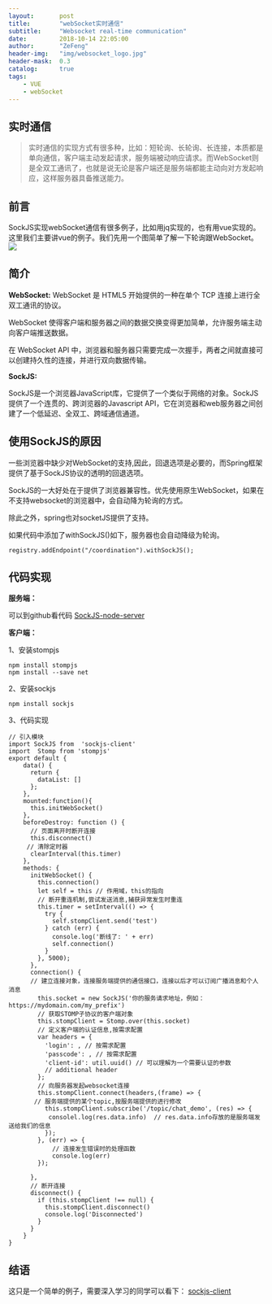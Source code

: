 ```yaml
---
layout:       post
title:        "webSocket实时通信"
subtitle:     "Websocket real-time communication"
date:         2018-10-14 22:05:00
author:       "ZeFeng"
header-img:   "img/websocket_logo.jpg"
header-mask:  0.3
catalog:      true
tags:
    - VUE
    - webSocket
---
```

## 实时通信
> 实时通信的实现方式有很多种，比如：短轮询、长轮询、长连接，本质都是单向通信，客户端主动发起请求，服务端被动响应请求。而WebSocket则是全双工通讯了，也就是说无论是客户端还是服务端都能主动向对方发起响应，这样服务器具备推送能力。

## 前言
SockJS实现webSocket通信有很多例子，比如用jq实现的，也有用vue实现的。这里我们主要讲vue的例子。我们先用一个图简单了解一下轮询跟WebSocket。
<img src="https://00feng00.github.io/img/ws.png">
## 简介
<b>WebSocket:</b>
WebSocket 是 HTML5 开始提供的一种在单个 TCP 连接上进行全双工通讯的协议。

WebSocket 使得客户端和服务器之间的数据交换变得更加简单，允许服务端主动向客户端推送数据。

在 WebSocket API 中，浏览器和服务器只需要完成一次握手，两者之间就直接可以创建持久性的连接，并进行双向数据传输。

<b>SockJS:</b>

SockJS是一个浏览器JavaScript库，它提供了一个类似于网络的对象。SockJS提供了一个连贯的、跨浏览器的Javascript API，它在浏览器和web服务器之间创建了一个低延迟、全双工、跨域通信通道。
## 使用SockJS的原因
一些浏览器中缺少对WebSocket的支持,因此，回退选项是必要的，而Spring框架提供了基于SockJS协议的透明的回退选项。

SockJS的一大好处在于提供了浏览器兼容性。优先使用原生WebSocket，如果在不支持websocket的浏览器中，会自动降为轮询的方式。 

除此之外，spring也对socketJS提供了支持。

如果代码中添加了withSockJS()如下，服务器也会自动降级为轮询。
```
registry.addEndpoint("/coordination").withSockJS();
```
## 代码实现
<b>服务端：</b>

可以到github看代码 [SockJS-node-server](https://github.com/sockjs/sockjs-node) 

<b>客户端：</b>

1、安装stompjs

```
npm install stompjs
npm install --save net
```
2、安装sockjs

```
npm install sockjs
```
3、代码实现

```
// 引入模块
import SockJS from  'sockjs-client'
import  Stomp from 'stompjs'
export default {
    data() {
      return {
        dataList: []
      };
    },
    mounted:function(){
      this.initWebSocket()
    },
    beforeDestroy: function () {
      // 页面离开时断开连接
      this.disconnect()
     // 清除定时器
      clearInterval(this.timer)
    },
    methods: {
      initWebSocket() {
        this.connection()
        let self = this // 作用域，this的指向
        // 断开重连机制,尝试发送消息,捕获异常发生时重连
        this.timer = setInterval(() => {
          try {
            self.stompClient.send('test')
          } catch (err) {
            console.log('断线了: ' + err)
            self.connection()
          }
        }, 5000);
      },
      connection() {
      // 建立连接对象，连接服务端提供的通信接口，连接以后才可以订阅广播消息和个人消息
        this.socket = new SockJS('你的服务请求地址，例如：https://mydomain.com/my_prefix')
        // 获取STOMP子协议的客户端对象
        this.stompClient = Stomp.over(this.socket)
        // 定义客户端的认证信息,按需求配置
        var headers = {
          'login': , // 按需求配置
          'passcode': , // 按需求配置
          'client-id': util.uuid() // 可以理解为一个需要认证的参数
          // additional header
        };
        // 向服务器发起websocket连接
        this.stompClient.connect(headers,(frame) => {
       // 服务端提供的某个topic,按服务端提供的进行修改
          this.stompClient.subscribe('/topic/chat_demo', (res) => { 
           consolel.log(res.data.info)  // res.data.info存放的是服务端发送给我们的信息
          });
        }, (err) => {
            // 连接发生错误时的处理函数
            console.log(err)
        });

      },
      // 断开连接
      disconnect() {
        if (this.stompClient !== null) {
          this.stompClient.disconnect()
          console.log('Disconnected')
        }
      }
    }
}
```
## 结语
这只是一个简单的例子，需要深入学习的同学可以看下：
[sockjs-client](https://github.com/sockjs/sockjs-client)













